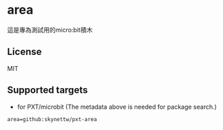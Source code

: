 # area
這是專為測試用的micro:bit積木
## License
MIT
## Supported targets
* for PXT/microbit
(The metadata above is needed for package search.)
```package
area=github:skynettw/pxt-area
```